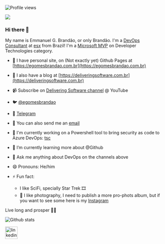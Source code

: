 ![Profile views](https://gpvc.arturio.dev/egomesbrandao)

<img src='https://2zrkaq.dm.files.1drv.com/y4m-sYnGRQG55gqBV5UEWTNjnKl78cCF8TpWXv0ybnyJH9vK3uQ5CiJOs4Kcc486I2Gfq7ixlAJMeEaFHlYSGLbw0puBrlucBT4DIrygoT0D_jZS2autJ0D3DxeCWrOHysB4l4ZrbIh_1lIsF7XSgg46J9PKfYLgeNwFo-EvDhDze7_ZoA7ouBzhLiu6a1IZQgNjJv575C6ieHFrBs9X7mp_w?width=660&height=495&cropmode=none' />

### Hi there 👋

My name is Emmanuel G. Brandão, or only Brandão. I'm a [DevOps Consultant](https://www.linkedin.com/in/egomesbrandao/) at [esx](https://www.linkedin.com/company/esx/) from Brazil!
I'm a [Microsoft MVP](https://mvp.microsoft.com/en-us/PublicProfile/5002135) on Developer Technologies category.

- 🔗 I have personal site, on (Not exactly yet) Github Pages at [https://egomesbrandao.com.br](https://egomesbrandao.com.br)

- 📝 I also have a blog at [https://deliveringsoftware.com.br](https://deliveringsoftware.com.br)

- 📹 Subscribe on [Delivering Software channel](https://www.youtube.com/channel/UCv4oKgRNdl2i9VWdZtyXwpw) @ YouTube

- 🐦 [@egomesbrandao](https://twitter.com/egomesbrandao)
- 💬 [Telegram](https://t.me/egomesbrandao)

- 📮 You can also send me an [email](mailto:egomesbrandao@gmail.com)

- 🔭 I'm currently working on a Powershell tool to bring security as code to Azure DevOps: [tsc](https://github.com/deliveringsoftware/tsc)

- 🌱 I’m currently learning more about @Github
- 💬 Ask me anything about DevOps on the channels above
- 😄 Pronouns: He/him
- ⚡ Fun fact:
    - I like SciFi, specially Star Trek 🎞
    - 📸 I like photography, I need to publish a more pro-phots album, but if you want to see some here is my [Instagram](https://www.instagram.com/egomesbrandao/)

Live long and prosper 🖖🏽

![Github stats](https://github-readme-stats.vercel.app/api?username=egomesbrandao&show_icons=true)

[<img src='https://cdn.jsdelivr.net/npm/simple-icons@3.0.1/icons/linkedin.svg' alt='linkedin' height='40'>](https://www.linkedin.com/in/egomesbrandao/)

